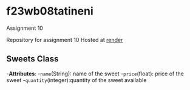 # f23wb08tatineni
Assignment 10

Repository for assignment 10
Hosted at [render](https://f23wb08tatineni.onrender.com/)

## Sweets Class
 -**Attributes**:
 -`name`(String): name of the sweet
 -`price`(float): price of the sweet
 -`quantity`(integer):quantity of the sweet available
